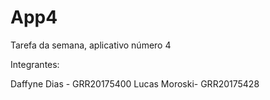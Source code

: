 # App4
Tarefa da semana, aplicativo número 4 

Integrantes: 

Daffyne Dias - GRR20175400
Lucas Moroski- GRR20175428
